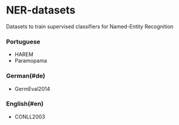 # NER-datasets
Datasets to train supervised classifiers for Named-Entity Recognition

<a name="pt"></a>
### Portuguese
 * HAREM
 * Paramopama

<a name="de"></a>
### German(#de)
 * GermEval2014

<a name="en"></a>
### English(#en)
 * CONLL2003
